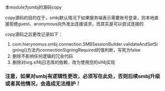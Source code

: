 本module为smbj的源码copy

copy源码的目的在于，smbj默认情况下如果服务端表示需要账号登录，则本地直接拒绝guest、anonymous向外发出连接请求，而其实是可以尝试连接的

copy源码之后更改记录如下：

1. com.hierynomus.smbj.connection.SMBSessionBuilder.validateAndSetSigning()方法内connectionSigningRequired的值判断，写死为false
2. 删除不影响任何逻辑的冗余代码
3. 删除对org.slf4j日志库的依赖，改为使用空的slf4j实现



### 注意，如果对smbj有逻辑性更改，必须写在此处，否则后续smbj升级或者其他情况，会造成无法维护！
